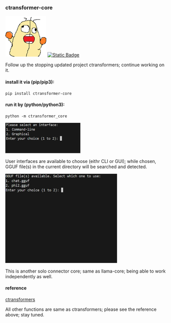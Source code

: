 ### ctransformer-core

[<img src="https://raw.githubusercontent.com/calcuis/ctransformer-core/master/milk.gif" width="128" height="128">](https://github.com/calcuis/ctransformer-core)
[![Static Badge](https://img.shields.io/badge/core-0.0.3-yellow?logo=github)](https://github.com/calcuis/ctransformer-core/releases)

Follow up the stopping updated project ctransformers; continue working on it.

#### install it via (pip/pip3):
```
pip install ctransformer-core
```
#### run it by (python/python3):
```
python -m ctransformer_core
```
[<img src="https://raw.githubusercontent.com/calcuis/llama-core/master/demo.png" width="235" height="95">](https://github.com/calcuis/llama-core/blob/main/demo.png)

User interfaces are available to choose (eithr CLI or GUI); while chosen, GGUF file(s) in the current directory will be searched and detected.

[<img src="https://raw.githubusercontent.com/calcuis/chatgpt-model-selector/master/demo.gif" width="350" height="280">](https://github.com/calcuis/chatgpt-model-selector/blob/main/demo.gif)

This is another solo connector core; same as llama-core; being able to work independently as well.

#### reference
[ctransformers](https://github.com/marella/ctransformers)

All other functions are same as ctransformers; please see the reference above; stay tuned.
